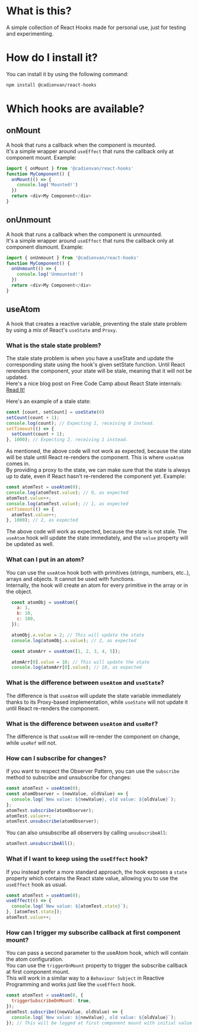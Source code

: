 # What is this?
A simple collection of React Hooks made for personal use, just for testing and experimenting.

# How do I install it?
You can install it by using the following command:
```bash
npm install @cadienvan/react-hooks
```

# Which hooks are available?
## onMount
A hook that runs a callback when the component is mounted.  
It's a simple wrapper around `useEffect` that runs the callback only at component mount.
Example:
```js
import { onMount } from '@cadienvan/react-hooks'
function MyComponent() {
  onMount(() => {
    console.log('Mounted!')
  })
  return <div>My Component</div>
}
```

## onUnmount
A hook that runs a callback when the component is unmounted.  
It's a simple wrapper around `useEffect` that runs the callback only at component dismount.
Example:
```js
import { onUnmount } from '@cadienvan/react-hooks'
function MyComponent() {
  onUnmount(() => {
    console.log('Unmounted!')
  })
  return <div>My Component</div>
}
```

## useAtom
A hook that creates a reactive variable, preventing the stale state problem by using a mix of React's `useState` and `Proxy`.

### What is the stale state problem?
The stale state problem is when you have a useState and update the corresponding state using the hook's given setState function. Until React rerenders the component, your state will be stale, meaning that it will not be updated.  
Here's a nice blog post on Free Code Camp about React State internals:
[Read It!](https://www.freecodecamp.org/news/what-every-react-developer-should-know-about-state/)  

Here's an example of a stale state:
```js
const [count, setCount] = useState(0)
setCount(count + 1);
console.log(count); // Expecting 1, receiving 0 instead.
setTimeout(() => {
  setCount(count + 1);
}, 1000); // Expecting 2, receiving 1 instead.
```
As mentioned, the above code will not work as expected, because the state will be stale until React re-renders the component. This is where `useAtom` comes in.  
By providing a proxy to the state, we can make sure that the state is always up to date, even if React hasn't re-rendered the component yet.
Example:
```js
const atomTest = useAtom(0);
console.log(atomTest.value); // 0, as expected
atomTest.value++;
console.log(atomTest.value); // 1, as expected
setTimeout(() => {
  atomTest.value++;
}, 1000); // 2, as expected
```
The above code will work as expected, because the state is not stale. The `useAtom` hook will update the state immediately, and the `value` property will be updated as well.  

### What can I put in an atom?
You can use the `useAtom` hook both with primitives (strings, numbers, etc..), arrays and objects. It cannot be used with functions.  
Internally, the hook will create an atom for every primitive in the array or in the object.  
```js
  const atomObj = useAtom({
    a: 1,
    b: 10,
    c: 100,
  });

  atomObj.a.value = 2; // This will update the state
  console.log(atomObj.a.value); // 2, as expected

  const atomArr = useAtom([1, 2, 3, 4, 5]);

  atomArr[0].value = 10; // This will update the state
  console.log(atomArr[0].value); // 10, as expected
```

### What is the difference between `useAtom` and `useState`?
The difference is that `useAtom` will update the state variable immediately thanks to its Proxy-based implementation, while `useState` will not update it until React re-renders the component.

### What is the difference between `useAtom` and `useRef`?
The difference is that `useAtom` will re-render the component on change, while `useRef` will not.

### How can I subscribe for changes?
If you want to respect the Observer Pattern, you can use the `subscribe` method to subscribe and unsubscribe for changes:
```js
const atomTest = useAtom(0);
const atomObserver = (newValue, oldValue) => {
  console.log(`New value: ${newValue}, old value: ${oldValue}`);
};
atomTest.subscribe(atomObserver);
atomTest.value++;
atomTest.unsubscribe(atomObserver);
```  
You can also unsubscribe all observers by calling `unsubscribeAll`:
```js
atomTest.unsubscribeAll();
```

### What if I want to keep using the `useEffect` hook?
If you instead prefer a more standard approach, the hook exposes a `state` property which contains the React state value, allowing you to use the `useEffect` hook as usual.  
```js
const atomTest = useAtom(0);
useEffect(() => {
  console.log(`New value: ${atomTest.state}`);
}, [atomTest.state]);
atomTest.value++;
```

### How can I trigger my subscribe callback at first component mount?
You can pass a second parameter to the useAtom hook, which will contain the atom configuration.  
You can use the `triggerOnMount` property to trigger the subscribe callback at first component mount.  
This will work in a similar way to a `Behaviour Subject` in Reactive Programming and works just like the `useEffect` hook.
```js
const atomTest = useAtom(0, {
  triggerSubscribeOnMount: true,
});
atomTest.subscribe((newValue, oldValue) => {
  console.log(`New value: ${newValue}, old value: ${oldValue}`);
}); // This will be logged at first component mount with initial value of 0.
```